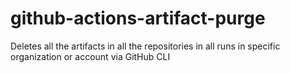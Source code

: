 # github-actions-artifact-purge
Deletes all the artifacts in all the repositories in all runs in specific organization or account via GitHub CLI
